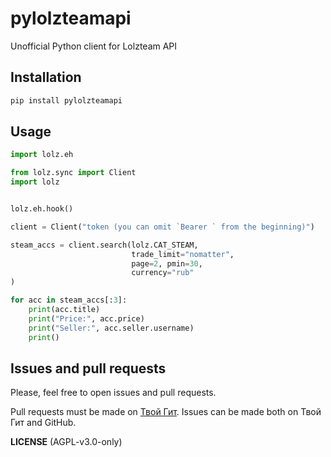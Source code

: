 # pylolzteamapi
Unofficial Python client for Lolzteam API

## Installation
```bash
pip install pylolzteamapi
```

## Usage

```python
import lolz.eh

from lolz.sync import Client
import lolz


lolz.eh.hook()

client = Client("token (you can omit `Bearer ` from the beginning)")

steam_accs = client.search(lolz.CAT_STEAM,
                           trade_limit="nomatter",
                           page=2, pmin=30,
                           currency="rub"
)

for acc in steam_accs[:3]:
    print(acc.title)
    print("Price:", acc.price)
    print("Seller:", acc.seller.username)
    print()
```

## Issues and pull requests

Please, feel free to open issues and pull requests.

Pull requests must be made on [Твой Гит](https://tvoygit.ru/vi_is_lonely/versus.lolz).
Issues can be made both on Твой Гит and GitHub.

**LICENSE** (AGPL-v3.0-only)
